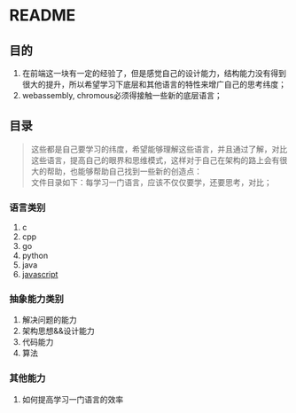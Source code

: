 # README

## 目的

1. 在前端这一块有一定的经验了，但是感觉自己的设计能力，结构能力没有得到很大的提升，所以希望学习下底层和其他语言的特性来增广自己的思考纬度；
2. webassembly, chromous必须得接触一些新的底层语言；

## 目录

> 这些都是自己要学习的纬度，希望能够理解这些语言，并且通过了解，对比这些语言，提高自己的眼界和思维模式，这样对于自己在架构的路上会有很大的帮助，也能够帮助自己找到一些新的创造点：  
> 文件目录如下：每学习一门语言，应该不仅仅要学，还要思考，对比；

### 语言类别

1. c
2. cpp
3. go
4. python
5. java
6. [javascript](https://github.com/guimeisang/DeepLearning/tree/master/Javascript)

### 抽象能力类别

1. 解决问题的能力
2. 架构思想&&设计能力
3. 代码能力
4. 算法

### 其他能力

1. 如何提高学习一门语言的效率

